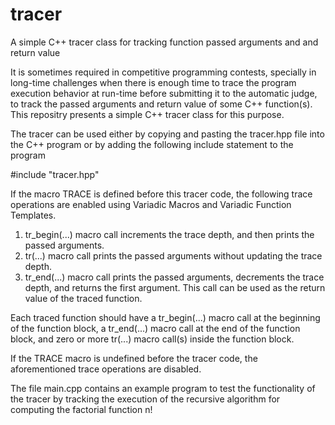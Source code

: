 # tracer
A simple C++ tracer class for tracking function passed arguments and and return value

It is sometimes required in competitive programming contests, specially in long-time challenges when there is enough time to trace the program execution behavior at run-time before submitting it to the automatic judge, to track the passed arguments and return value of some C++ function(s). This repositry presents a simple C++ tracer class for this purpose.

The tracer can be used either by copying and pasting the tracer.hpp file into the C++ program or by adding the following include statement to the program

#include "tracer.hpp"

If the macro TRACE is defined before this tracer code, the following trace operations are enabled using Variadic Macros and Variadic Function Templates.

1. tr_begin(...) macro call increments the trace depth, and then prints the passed arguments.
2. tr(...) macro call prints the passed arguments without updating the trace depth.
2. tr_end(...) macro call prints the passed arguments, decrements the trace depth, and returns the first argument. This call can be used as the return value of the traced function.

Each traced function should have a tr_begin(...) macro call at the beginning of the function block, a tr_end(...) macro call at the end of the function block, and zero or more tr(...) macro call(s) inside the function block.

If the TRACE macro is undefined before the tracer code, the aforementioned trace operations are disabled.

The file main.cpp contains an example program to test the functionality of the tracer by tracking the execution of the recursive algorithm for computing the factorial function n!
